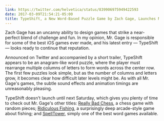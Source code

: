 ```yaml
---
link: https://twitter.com/helvetica/status/839906975949422593
date: 2017-03-09T21:54:21-05:00
title: TypeShift, a New Word-Based Puzzle Game by Zach Gage, Launches March 18th
---
```


Zach Gage has an uncanny ability to design games that strike a near-perfect blend of challenge and fun. In my opinion, Mr. Gage is responsible for some of the best iOS games ever made, and his latest entry — TypeShift — looks ready to continue that reputation. 

Announced on Twitter and accompanied by a short trailer, TypeShift appears to be an anagram-like word puzzle, where the player must rearrange multiple columns of letters to form words across the center row. The first few puzzles look simple, but as the number of columns and letters grow, it becomes clear how difficult later levels might be. As with all Mr. Gage's games, the subtle sound effects and animation timings are unreasonably pleasing. 

TypeShift doesn't launch until next Saturday, which gives you plenty of time to check out Mr. Gage's other titles: [Really Bad Chess], a chess game with random pieces; [Ridiculous Fishing], a surprisingly deep arcade-style game about fishing; and [SpellTower], simply one of the best word games available.  

[really bad chess]: http://www.reallybadchess.com/
[sage solitaire]: http://www.sagesolitaire.com/
[ridiculous fishing]: http://www.ridiculousfishing.com/
[spelltower]: http://www.spelltower.com/